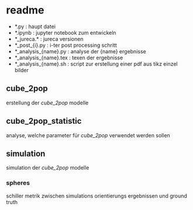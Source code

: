 # readme

- \*.py : haupt datei
- \*.ipynb : jupyter notebook zum entwickeln
- \*\_jureca.\* : jureca versionen
- *\_post\_\{i\}.py : i-ter post processing schritt
- \*\_analysis\_\{name\}.py : analyse der \{name\} ergebnisse
- \*\_analysis\_\{name\}.tex : texen der ergebnisse
- \*\_analysis\_\{name\}.sh : script zur erstellung einer pdf aus tikz einzel bilder

## cube_2pop

erstellung der *cube_2pop* modelle

## cube_2pop_statistic

analyse, welche parameter für *cube_2pop* verwendet werden sollen

## simulation

simulation der *cube_2pop* modelle

### spheres

schiller metrik zwischen simulations orientierungs ergebnissen und ground truth
